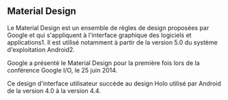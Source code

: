 ## Material Design

Le Material Design est un ensemble de règles de design proposées par Google et qui s'appliquent à l'interface graphique des logiciels et applications1. Il est utilisé notamment à partir de la version 5.0 du système d'exploitation Android2.

Google a présenté le Material Design pour la première fois lors de la conférence Google I/O, le 25 juin 2014.

Ce design d'interface utilisateur succède au design Holo utilisé par Android de la version 4.0 à la version 4.4.